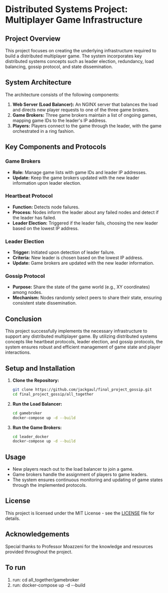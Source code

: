 # Distributed Systems Project: Multiplayer Game Infrastructure

## Project Overview
This project focuses on creating the underlying infrastructure required to build a distributed multiplayer game. The system incorporates key distributed systems concepts such as leader election, redundancy, load balancing, gossip protocol, and state dissemination.

## System Architecture
The architecture consists of the following components:

1. **Web Server (Load Balancer):** An NGINX server that balances the load and directs new player requests to one of the three game brokers.
2. **Game Brokers:** Three game brokers maintain a list of ongoing games, mapping game IDs to the leader's IP address.
3. **Players:** Players connect to the game through the leader, with the game orchestrated in a ring fashion.

## Key Components and Protocols

### Game Brokers
- **Role:** Manage game lists with game IDs and leader IP addresses.
- **Update:** Keep the game brokers updated with the new leader information upon leader election.

### Heartbeat Protocol
- **Function:** Detects node failures.
- **Process:** Nodes inform the leader about any failed nodes and detect if the leader has failed.
- **Leader Election:** Triggered if the leader fails, choosing the new leader based on the lowest IP address.

### Leader Election
- **Trigger:** Initiated upon detection of leader failure.
- **Criteria:** New leader is chosen based on the lowest IP address.
- **Update:** Game brokers are updated with the new leader information.

### Gossip Protocol
- **Purpose:** Share the state of the game world (e.g., XY coordinates) among nodes.
- **Mechanism:** Nodes randomly select peers to share their state, ensuring consistent state dissemination.

## Conclusion
This project successfully implements the necessary infrastructure to support any distributed multiplayer game. By utilizing distributed systems concepts like heartbeat protocols, leader election, and gossip protocols, the system ensures robust and efficient management of game state and player interactions.

## Setup and Installation
1. **Clone the Repository:**
    ```bash
    git clone https://github.com/jackgaul/final_project_gossip.git
    cd final_project_gossip/all_together
    ```

2. **Run the Load Balancer:**
    ```bash
    cd gamebroker
    docker-compose up -d --build
    ```

4. **Run the Game Brokers:**
    ```bash
    cd leader_docker
    docker-compose up -d --build
    ```



## Usage
- New players reach out to the load balancer to join a game.
- Game brokers handle the assignment of players to game leaders.
- The system ensures continuous monitoring and updating of game states through the implemented protocols.

## License
This project is licensed under the MIT License - see the [LICENSE](LICENSE) file for details.

## Acknowledgements
Special thanks to Professor Moazzeni for the knowledge and resources provided throughout the project.




## To run
1. run: cd all_together/gamebroker
2. run: docker-compose up -d --build

